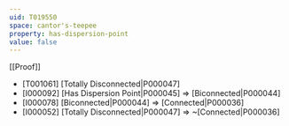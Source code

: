 ```yaml
---
uid: T019550
space: cantor's-teepee
property: has-dispersion-point
value: false
---
```

[[Proof]]

* [T001061] [Totally Disconnected|P000047]
* [I000092] [Has Dispersion Point|P000045] => [Biconnected|P000044]
* [I000078] [Biconnected|P000044] => [Connected|P000036]
* [I000052] [Totally Disconnected|P000047] => ~[Connected|P000036]

